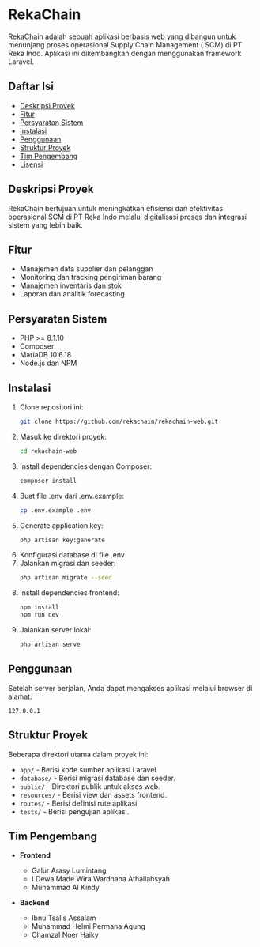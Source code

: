 # RekaChain

RekaChain adalah sebuah aplikasi berbasis web yang dibangun untuk menunjang proses operasional Supply Chain Management (
SCM) di PT Reka Indo. Aplikasi ini dikembangkan dengan menggunakan framework Laravel.

## Daftar Isi

- [Deskripsi Proyek](#deskripsi-proyek)
- [Fitur](#fitur)
- [Persyaratan Sistem](#persyaratan-sistem)
- [Instalasi](#instalasi)
- [Penggunaan](#penggunaan)
- [Struktur Proyek](#struktur-proyek)
- [Tim Pengembang](#tim-pengembang)
- [Lisensi](#lisensi)

## Deskripsi Proyek

RekaChain bertujuan untuk meningkatkan efisiensi dan efektivitas operasional SCM di PT Reka Indo melalui digitalisasi
proses dan integrasi sistem yang lebih baik.

## Fitur

- Manajemen data supplier dan pelanggan
- Monitoring dan tracking pengiriman barang
- Manajemen inventaris dan stok
- Laporan dan analitik forecasting

## Persyaratan Sistem

- PHP >= 8.1.10
- Composer
- MariaDB 10.6.18
- Node.js dan NPM

## Instalasi

1. Clone repositori ini:
    ```bash
    git clone https://github.com/rekachain/rekachain-web.git
    ```
2. Masuk ke direktori proyek:
    ```bash
    cd rekachain-web
    ```
3. Install dependencies dengan Composer:
    ```bash
    composer install
    ```
4. Buat file .env dari .env.example:
    ```bash
    cp .env.example .env
    ```
5. Generate application key:
    ```bash
    php artisan key:generate
    ```
6. Konfigurasi database di file .env
7. Jalankan migrasi dan seeder:
    ```bash
    php artisan migrate --seed
    ```
8. Install dependencies frontend:
    ```bash
    npm install
    npm run dev
    ```
9. Jalankan server lokal:
    ```bash
    php artisan serve
    ```

## Penggunaan

Setelah server berjalan, Anda dapat mengakses aplikasi melalui browser di alamat:

`127.0.0.1`

## Struktur Proyek

Beberapa direktori utama dalam proyek ini:

- `app/` - Berisi kode sumber aplikasi Laravel.
- `database/` - Berisi migrasi database dan seeder.
- `public/` - Direktori publik untuk akses web.
- `resources/` - Berisi view dan assets frontend.
- `routes/` - Berisi definisi rute aplikasi.
- `tests/` - Berisi pengujian aplikasi.

## Tim Pengembang

- **Frontend**
    - Galur Arasy Lumintang
    - I Dewa Made Wira Wardhana Athallahsyah
    - Muhammad Al Kindy
- **Backend**

    - Ibnu Tsalis Assalam
    - Muhammad Helmi Permana Agung
    - Chamzal Noer Haiky
